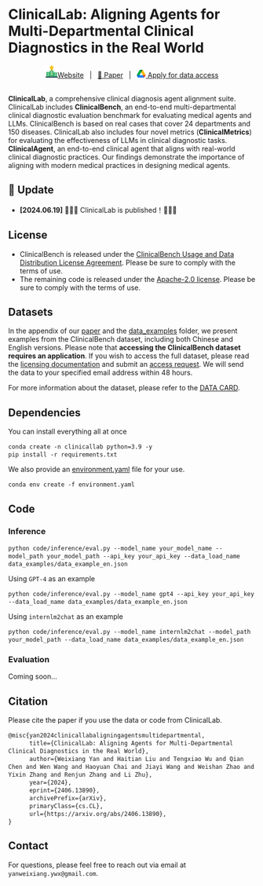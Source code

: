 # ClinicalLab: Aligning Agents for Multi-Departmental Clinical Diagnostics in the Real World

<div align="center">
    <a href=""><img src="./images/leaderboard.png">Website</a> &nbsp;&nbsp;|&nbsp;&nbsp;
    <a href="https://arxiv.org/pdf/2406.13890">📄 Paper</a> &nbsp;&nbsp;|&nbsp;&nbsp;
    <a href="https://forms.gle/Tkq5UTinW7bBB6388"><img src="./images/google_drive.png"> Apply for data access</a>
</div>

<br>

**ClinicalLab**, a comprehensive clinical diagnosis agent alignment suite. ClinicalLab includes **ClinicalBench**, an end-to-end multi-departmental clinical diagnostic evaluation benchmark for evaluating medical agents and LLMs. ClinicalBench is based on real cases that cover 24 departments and 150 diseases. ClinicalLab also includes four novel metrics (**ClinicalMetrics**) for evaluating the effectiveness of LLMs in clinical diagnostic tasks. **ClinicalAgent**, an end-to-end clinical agent that aligns with real-world clinical diagnostic practices. Our findings demonstrate the importance of aligning with modern medical practices in designing medical agents.

## 🌈 Update

* **[2024.06.19]** 🎉🎉🎉 ClinicalLab is published！🎉🎉🎉

## License

- ClinicalBench is released under the [ClinicalBench Usage and Data Distribution License Agreement](./DATA_LICENSE.pdf). Please be sure to comply with the terms of use.
- The remaining code is released under the [Apache-2.0 license](./CODE_LICENSE). Please be sure to comply with the terms of use.

## Datasets

In the appendix of our <a href="https://arxiv.org/pdf/2406.13890">paper</a> and the [data_examples](./data_examples) folder, we present examples from the ClinicalBench dataset, including both Chinese and English versions. Please note that **accessing the ClinicalBench dataset requires an application**. If you wish to access the full dataset, please read the [licensing documentation](./DATA_LICENSE.pdf) and submit an [access request](https://forms.gle/Tkq5UTinW7bBB6388). We will send the data to your specified email address within 48 hours.

For more information about the dataset, please refer to the [DATA CARD](./data_examples/DATASET_CARD.md).

## Dependencies

You can install everything all at once
```
conda create -n clinicallab python=3.9 -y
pip install -r requirements.txt
```

We also provide an [environment.yaml](./environment.yaml) file for your use.
```
conda env create -f environment.yaml
```
## Code

### Inference

```
python code/inference/eval.py --model_name your_model_name --model_path your_model_path --api_key your_api_key --data_load_name data_examples/data_example_en.json
```

Using ```GPT-4``` as an example
```
python code/inference/eval.py --model_name gpt4 --api_key your_api_key --data_load_name data_examples/data_example_en.json
```

Using ```internlm2chat``` as an example
```
python code/inference/eval.py --model_name internlm2chat --model_path your_model_path --data_load_name data_examples/data_example_en.json
```

### Evaluation
Coming soon...




## Citation

Please cite the paper if you use the data or code from ClinicalLab.

```
@misc{yan2024clinicallabaligningagentsmultidepartmental,
      title={ClinicalLab: Aligning Agents for Multi-Departmental Clinical Diagnostics in the Real World}, 
      author={Weixiang Yan and Haitian Liu and Tengxiao Wu and Qian Chen and Wen Wang and Haoyuan Chai and Jiayi Wang and Weishan Zhao and Yixin Zhang and Renjun Zhang and Li Zhu},
      year={2024},
      eprint={2406.13890},
      archivePrefix={arXiv},
      primaryClass={cs.CL},
      url={https://arxiv.org/abs/2406.13890}, 
}
```

## Contact

For questions, please feel free to reach out via email at ``yanweixiang.ywx@gmail.com``.


